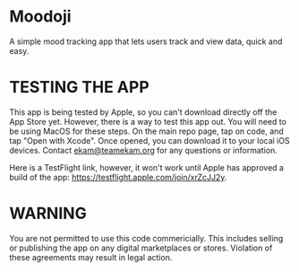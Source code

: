 # Moodoji
A simple mood tracking app that lets users track and view data, quick and easy.

# TESTING THE APP
This app is being tested by Apple, so you can't download directly off the App Store yet. However, there is a way to test this app out. You will need to be using MacOS for these steps. On the main repo page, tap on code, and tap "Open with Xcode". Once opened, you can download it to your local iOS devices. Contact ekam@teamekam.org for any questions or information.

Here is a TestFlight link, however, it won't work until Apple has approved a build of the app: https://testflight.apple.com/join/xrZcJJ2y.

# WARNING
You are not permitted to use this code commericially. This includes selling or publishing the app on any digital marketplaces or stores. Violation of these agreements may result in legal action.
